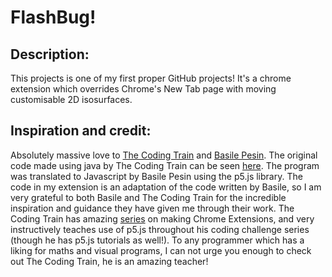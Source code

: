 # FlashBug!
## Description: 
This projects is one of my first proper GitHub projects! It's a chrome extension which overrides Chrome's New Tab page with moving customisable 2D isosurfaces.
## Inspiration and credit:
Absolutely massive love to [The Coding Train](https://www.youtube.com/channel/UCvjgXvBlbQiydffZU7m1_aw) and [Basile Pesin](https://github.com/Vertmo). The original code made using java by The Coding Train can be seen [here](https://thecodingtrain.com/CodingChallenges/028-metaballs.html). The program was translated to Javascript by Basile Pesin using the p5.js library. The code in my extension is an adaptation of the code written by Basile, so I am very grateful to both Basile and The Coding Train for the incredible inspiration and guidance they have given me through their work. 
The Coding Train has amazing [series](https://www.youtube.com/playlist?list=PLRqwX-V7Uu6bL9VOMT65ahNEri9uqLWfS) on making Chrome Extensions, and very instructively teaches use of p5.js throughout his coding challenge series (though he has p5.js tutorials as well!). To any programmer which has a liking for maths and visual programs, I can not urge you enough to check out The Coding Train, he is an amazing teacher!
